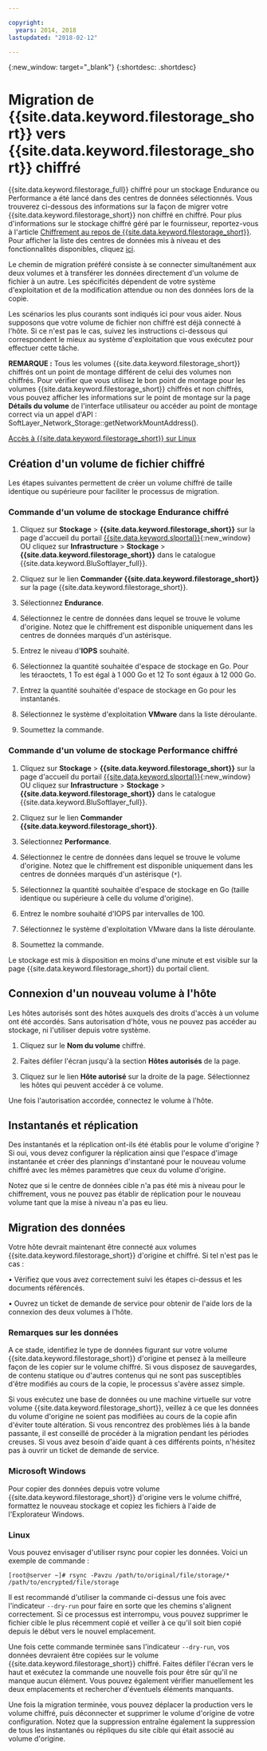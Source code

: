```yaml
---

copyright:
  years: 2014, 2018
lastupdated: "2018-02-12"

---
```

{:new_window: target="_blank"}
{:shortdesc: .shortdesc}
 
# Migration de {{site.data.keyword.filestorage_short}} vers {{site.data.keyword.filestorage_short}} chiffré

{{site.data.keyword.filestorage_full}} chiffré pour un stockage Endurance ou Performance a été lancé dans des centres de données sélectionnés. Vous trouverez ci-dessous des informations sur la façon de migrer votre {{site.data.keyword.filestorage_short}} non chiffré en chiffré. Pour plus d'informations sur le stockage chiffré géré par le fournisseur, reportez-vous à l'article [Chiffrement au repos de {{site.data.keyword.filestorage_short}}](block-file-storage-encryption-rest.html). Pour afficher la liste des centres de données mis à niveau et des fonctionnalités disponibles, cliquez [ici](new-ibm-block-and-file-storage-location-and-features).

Le chemin de migration préféré consiste à se connecter simultanément aux deux volumes et à transférer les données directement d'un volume de fichier à un autre. Les spécificités dépendent de votre système d'exploitation et de la modification attendue ou non des données lors de la copie.

Les scénarios les plus courants sont indiqués ici pour vous aider. Nous supposons que votre volume de fichier non chiffré est déjà connecté à l'hôte. Si ce n'est pas le cas, suivez les instructions ci-dessous qui correspondent le mieux au système d'exploitation que vous exécutez pour effectuer cette tâche. 

**REMARQUE :** Tous les volumes {{site.data.keyword.filestorage_short}} chiffrés ont un point de montage différent de celui des volumes non chiffrés.  Pour vérifier que vous utilisez le bon point de montage pour les volumes {{site.data.keyword.filestorage_short}} chiffrés et non chiffrés, vous pouvez afficher les informations sur le point de montage sur la page **Détails du volume** de l'interface utilisateur ou accéder au point de montage correct via un appel d'API : SoftLayer_Network_Storage::getNetworkMountAddress().

[Accès à {{site.data.keyword.filestorage_short}} sur Linux](accessing-file-storage-linux.html)

## Création d'un volume de fichier chiffré

Les étapes suivantes permettent de créer un volume chiffré de taille identique ou supérieure pour faciliter le processus de migration.

### Commande d'un volume de stockage Endurance chiffré

1. Cliquez sur **Stockage** > **{{site.data.keyword.filestorage_short}}** sur la page d'accueil du portail [{{site.data.keyword.slportal}}](https://control.softlayer.com/){:new_window} OU cliquez sur **Infrastructure** > **Stockage** > **{{site.data.keyword.filestorage_short}}** dans le catalogue {{site.data.keyword.BluSoftlayer_full}}.

2. Cliquez sur le lien **Commander {{site.data.keyword.filestorage_short}}** sur la page {{site.data.keyword.filestorage_short}}.

3. Sélectionnez **Endurance**.

4. Sélectionnez le centre de données dans lequel se trouve le volume d'origine. Notez que le chiffrement est disponible uniquement dans les centres de données marqués d'un astérisque.

5. Entrez le niveau d'**IOPS** souhaité.

6. Sélectionnez la quantité souhaitée d'espace de stockage en Go. Pour les téraoctets, 1 To est égal à 1 000 Go et 12 To sont égaux à 12 000 Go.

7. Entrez la quantité souhaitée d'espace de stockage en Go pour les instantanés.

8. Sélectionnez le système d'exploitation **VMware** dans la liste déroulante.

9. Soumettez la commande.
 
### Commande d'un volume de stockage Performance chiffré

1. Cliquez sur **Stockage** > **{{site.data.keyword.filestorage_short}}** sur la page d'accueil du portail [{{site.data.keyword.slportal}}](https://control.softlayer.com/){:new_window} OU cliquez sur **Infrastructure** > **Stockage** > **{{site.data.keyword.filestorage_short}}** dans le catalogue {{site.data.keyword.BluSoftlayer_full}}.

2. Cliquez sur le lien **Commander {{site.data.keyword.filestorage_short}}**.

3. Sélectionnez **Performance**.

4. Sélectionnez le centre de données dans lequel se trouve le volume d'origine. Notez que le chiffrement est disponible uniquement dans les centres de données marqués d'un astérisque (`*`).

5. Sélectionnez la quantité souhaitée d'espace de stockage en Go (taille identique ou supérieure à celle du volume d'origine).

6. Entrez le nombre souhaité d'IOPS par intervalles de 100.

7. Sélectionnez le système d'exploitation VMware dans la liste déroulante.

8. Soumettez la commande.

Le stockage est mis à disposition en moins d'une minute et est visible sur la page {{site.data.keyword.filestorage_short}} du portail client.

 
## Connexion d'un nouveau volume à l'hôte

Les hôtes autorisés sont des hôtes auxquels des droits d'accès à un volume ont été accordés. Sans autorisation d'hôte, vous ne pouvez pas accéder au stockage, ni l'utiliser depuis votre système.

1. Cliquez sur le **Nom du volume** chiffré.

2. Faites défiler l'écran jusqu'à la section **Hôtes autorisés** de la page.

3. Cliquez sur le lien **Hôte autorisé** sur la droite de la page. Sélectionnez les hôtes qui peuvent accéder à ce volume.

Une fois l'autorisation accordée, connectez le volume à l'hôte.

 
## Instantanés et réplication

Des instantanés et la réplication ont-ils été établis pour le volume d'origine ? Si oui, vous devez configurer la réplication ainsi que l'espace d'image instantanée et créer des plannings d'instantané pour le nouveau volume chiffré avec les mêmes paramètres que ceux du volume d'origine. 

Notez que si le centre de données cible n'a pas été mis à niveau pour le chiffrement, vous ne pouvez pas établir de réplication pour le nouveau volume tant que la mise à niveau n'a pas eu lieu.

 
## Migration des données

Votre hôte devrait maintenant être connecté aux volumes {{site.data.keyword.filestorage_short}} d'origine et chiffré. Si tel n'est pas le cas :

• Vérifiez que vous avez correctement suivi les étapes ci-dessus et les documents référencés.

• Ouvrez un ticket de demande de service pour obtenir de l'aide lors de la connexion des deux volumes à l'hôte.

### Remarques sur les données

A ce stade, identifiez le type de données figurant sur votre volume {{site.data.keyword.filestorage_short}} d'origine et pensez à la meilleure façon de les copier sur le volume chiffré. Si vous disposez de sauvegardes, de contenu statique ou d'autres contenus qui ne sont pas susceptibles d'être modifiés au cours de la copie, le processus s'avère assez simple.

Si vous exécutez une base de données ou une machine virtuelle sur votre volume {{site.data.keyword.filestorage_short}}, veillez à ce que les données du volume d'origine ne soient pas modifiées au cours de la copie afin d'éviter toute altération. Si vous rencontrez des problèmes liés à la bande passante, il est conseillé de procéder à la migration pendant les périodes creuses. Si vous avez besoin d'aide quant à ces différents points, n'hésitez pas à ouvrir un ticket de demande de service.

### Microsoft Windows

Pour copier des données depuis votre volume {{site.data.keyword.filestorage_short}} d'origine vers le volume chiffré, formattez le nouveau stockage et copiez les fichiers à l'aide de l'Explorateur Windows.

### Linux

Vous pouvez envisager d'utiliser rsync pour copier les données. Voici un exemple de commande :

`[root@server ~]# rsync -Pavzu /path/to/original/file/storage/* /path/to/encrypted/file/storage` 

Il est recommandé d'utiliser la commande ci-dessus une fois avec l'indicateur `--dry-run` pour faire en sorte que les chemins s'alignent correctement. Si ce processus est interrompu, vous pouvez supprimer le fichier cible le plus récemment copié et veiller à ce qu'il soit bien copié depuis le début vers le nouvel emplacement.

Une fois cette commande terminée sans l'indicateur `--dry-run`, vos données devraient être copiées sur le volume {{site.data.keyword.filestorage_short}} chiffré. Faites défiler l'écran vers le haut et exécutez la commande une nouvelle fois pour être sûr qu'il ne manque aucun élément. Vous pouvez également vérifier manuellement les deux emplacements et rechercher d'éventuels éléments manquants.

Une fois la migration terminée, vous pouvez déplacer la production vers le volume chiffré, puis déconnecter et supprimer le volume d'origine de votre configuration. Notez que la suppression entraîne également la suppression de tous les instantanés ou répliques du site cible qui était associé au volume d'origine.
